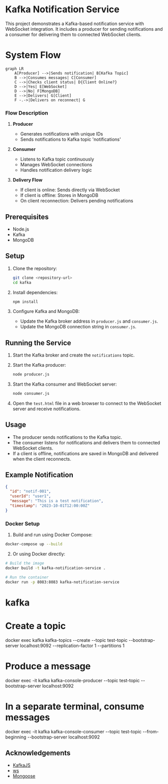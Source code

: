 # Kafka Notification Service

This project demonstrates a Kafka-based notification service with WebSocket integration. It includes a producer for sending notifications and a consumer for delivering them to connected WebSocket clients.

# System Flow
```mermaid
graph LR
    A[Producer] -->|Sends notification| B[Kafka Topic]
    B -->|Consumes messages| C[Consumer]
    C -->|Checks client status| D{Client Online?}
    D -->|Yes| E[WebSocket]
    D -->|No| F[MongoDB]
    E -->|Delivers| G[Client]
    F -.->|Delivers on reconnect| G
```

### Flow Description

1. **Producer**

   - Generates notifications with unique IDs
   - Sends notifications to Kafka topic 'notifications'

2. **Consumer**

   - Listens to Kafka topic continuously
   - Manages WebSocket connections
   - Handles notification delivery logic

3. **Delivery Flow**
   - If client is online: Sends directly via WebSocket
   - If client is offline: Stores in MongoDB
   - On client reconnection: Delivers pending notifications

## Prerequisites

- Node.js
- Kafka
- MongoDB

## Setup

1. Clone the repository:

   ```sh
   git clone <repository-url>
   cd kafka
   ```

2. Install dependencies:

   ```sh
   npm install
   ```

3. Configure Kafka and MongoDB:
   - Update the Kafka broker address in `producer.js` and `consumer.js`.
   - Update the MongoDB connection string in `consumer.js`.

## Running the Service

1. Start the Kafka broker and create the `notifications` topic.

2. Start the Kafka producer:

   ```sh
   node producer.js
   ```

3. Start the Kafka consumer and WebSocket server:

   ```sh
   node consumer.js
   ```

4. Open the `test.html` file in a web browser to connect to the WebSocket server and receive notifications.

## Usage

- The producer sends notifications to the Kafka topic.
- The consumer listens for notifications and delivers them to connected WebSocket clients.
- If a client is offline, notifications are saved in MongoDB and delivered when the client reconnects.

## Example Notification

```json
{
  "id": "notif-001",
  "userId": "user1",
  "message": "This is a test notification",
  "timestamp": "2023-10-01T12:00:00Z"
}
```

### Docker Setup

1. Build and run using Docker Compose:

```sh
docker-compose up --build
```

2. Or using Docker directly:

```sh
# Build the image
docker build -t kafka-notification-service .

# Run the container
docker run -p 8083:8083 kafka-notification-service
```

# kafka

# Create a topic

docker exec kafka kafka-topics --create --topic test-topic --bootstrap-server localhost:9092 --replication-factor 1 --partitions 1

# Produce a message

docker exec -it kafka kafka-console-producer --topic test-topic --bootstrap-server localhost:9092

# In a separate terminal, consume messages

docker exec -it kafka kafka-console-consumer --topic test-topic --from-beginning --bootstrap-server localhost:9092

## Acknowledgements

- [KafkaJS](https://kafka.js.org/)
- [ws](https://github.com/websockets/ws)
- [Mongoose](https://mongoosejs.com/)
